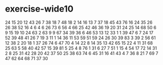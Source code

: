 # exercise-wide10
24
15
20
12
43
26
7
38
18
7
48
18
2
14
16
13
7
37
18
45
43
76
16
24
35
26
26
38
52
16
4
6
4
6
26
73
6
56
4
66
25
42
46
36
19
20
31
24
25
14
68
50
6
9
15
19
10
24
63
2
63
9
9
67
34
39
36
6
46
53
13
12
33
1
1
39
47
6
7
24
17
52
39
48
41
26
7
19
3
11
1
14
36
11
53
59
51
59
24
26
30
39
83
3
39
2
56
61
12
38
2
20
18
1
37
26
74
6
47
70
4
14
22
8
14
35
13
42
65
15
22
4
11
31
68
25
63
5
58
40
42
57
15
39
81
5
25
4
8
76
1
31
6
27
7
51
1
15
4
54
17
72
14
31
2
8
25
31
42
28
20
42
37
50
25
38
63
74
6
45
31
16
41
43
4
7
36
8
21
7
69
7
47
62
64
68
71
37
30
